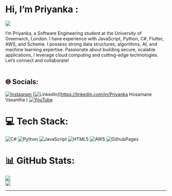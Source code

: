 # Hi, I’m Priyanka :

[![](https://visitcount.itsvg.in/api?id=Priyanka-HV&icon=5&color=1)](https://visitcount.itsvg.in)

I’m Priyanka, a Software Engineering student at the University of Greenwich, London. I have experience with JavaScript, Python, C#, Flutter, AWS, and Scheme. I possess strong data structures, algorithms, AI, and machine learning expertise. Passionate about building secure, scalable applications, I leverage cloud computing and cutting-edge technologies. Let’s connect and collaborate!<br><br>


## 🌐 Socials:
[![Instagram](https://img.shields.io/badge/Instagram-%23E4405F.svg?logo=Instagram&logoColor=white)](https://instagram.com/_priyanka.hv) [![LinkedIn](https://img.shields.io/badge/LinkedIn-%230077B5.svg?logo=linkedin&logoColor=white)](https://linkedin.com/in/Priyanka Hosamane Vasantha ) [![YouTube](https://img.shields.io/badge/YouTube-%23FF0000.svg?logo=YouTube&logoColor=white)](https://youtube.com/@PriyankaFromLondon) 

# 💻 Tech Stack:
![C#](https://img.shields.io/badge/c%23-%23239120.svg?style=plastic&logo=csharp&logoColor=white) ![Python](https://img.shields.io/badge/python-3670A0?style=plastic&logo=python&logoColor=ffdd54) ![JavaScript](https://img.shields.io/badge/javascript-%23323330.svg?style=plastic&logo=javascript&logoColor=%23F7DF1E) ![HTML5](https://img.shields.io/badge/html5-%23E34F26.svg?style=plastic&logo=html5&logoColor=white) ![AWS](https://img.shields.io/badge/AWS-%23FF9900.svg?style=plastic&logo=amazon-aws&logoColor=white) ![GithubPages](https://img.shields.io/badge/github%20pages-121013?style=plastic&logo=github&logoColor=white)
# 📊 GitHub Stats:
![](https://github-readme-stats.vercel.app/api?username=Priyanka-HV&theme=vue-dark&hide_border=true&include_all_commits=true&count_private=true)<br/>
![](https://github-readme-streak-stats.herokuapp.com/?user=Priyanka-HV&theme=vue-dark&hide_border=true)<br/>

---

